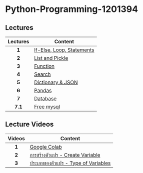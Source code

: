 # Python-Programming-1201394

## Lectures

| Lectures        | Content           |
| :-------------: |-------------|
| **1**     | [If-Else, Loop, Statements](https://github.com/mrolarik/Python-Programming-1201394/blob/master/python_01.ipynb) |
| **2**     | [List and Pickle](https://github.com/mrolarik/Python-Programming-1201394/blob/master/python_02.ipynb)      |
| **3** | [Function](https://github.com/mrolarik/Python-Programming-1201394/blob/master/python_03.ipynb)      |
| **4**   | [Search](https://github.com/mrolarik/1-2562-selected-topics/blob/master/Selected-topics-02-Search.ipynb) |
| **5**   | [Dictionary & JSON](https://github.com/mrolarik/Python-Programming-1201394/blob/master/python_04.ipynb) |
| **6**   | [Pandas](https://github.com/mrolarik/Python-Programming-1201394/blob/master/python_05.ipynb) |
| **7**   | [Database](https://github.com/mrolarik/Python-Programming-1201394/blob/master/python_06.ipynb) |
| **7.1**   | [Free mysql](https://github.com/mrolarik/Python-Programming-1201394/blob/master/mysql.pdf) |

## Lecture Videos

| Videos        | Content           |
| :-------------: |-------------|
| **1**     | [Google Colab](https://www.youtube.com/watch?v=4cyYD0u8AZQ) |
| **2**     | [การสร้างตัวแปร - Create Variable](https://www.youtube.com/watch?v=bqaFz2iHVbc)      |
| **3** | [ประเภทของตัวแปร - Type of Variables](https://www.youtube.com/watch?v=Ohfwz89bGPQ)      |

